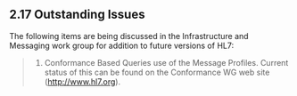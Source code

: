 ## 2.17 Outstanding Issues

The following items are being discussed in the Infrastructure and Messaging work group for addition to future versions of HL7:

> 1) Conformance Based Queries use of the Message Profiles. Current status of this can be found on the Conformance WG web site (http://www.hl7.org).
